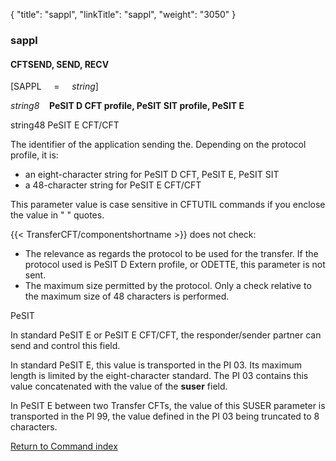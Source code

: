 {
    "title": "sappl",
    "linkTitle": "sappl",
    "weight": "3050"
}<span id="sappl"></span>

### sappl

#### CFTSEND, SEND, RECV

\[SAPPL     =    
*string*\]

*string8*
   **PeSIT
D CFT profile, PeSIT SIT profile, PeSIT E**

string48 PeSIT
E CFT/CFT

The identifier of the application sending the. Depending on the protocol
profile, it is:

-   an
    eight-character string for PeSIT D CFT, PeSIT E, PeSIT SIT
-   a 48-character
    string for PeSIT E CFT/CFT

This parameter value is case sensitive in CFTUTIL commands if you enclose the value in " " quotes.

{{< TransferCFT/componentshortname  >}} does not check:

-   The relevance as
    regards the protocol to be used for the transfer. If the protocol used
    is PeSIT D Extern profile, or ODETTE,
    this parameter is not sent.
-   The maximum size
    permitted by the protocol. Only a check relative to the maximum size of
    48 characters is performed.

PeSIT

In standard PeSIT E or PeSIT E CFT/CFT, the responder/sender
partner can send and control this field.

In standard PeSIT E, this value is transported in the PI 03. Its maximum
length is limited by the eight-character standard. The PI 03 contains
this value concatenated with the value of the **suser**
field.

In PeSIT E between two  <span class="mc-variable axway_variables.Component_Short_Name variable">Transfer CFT</span>s, the value of this SUSER parameter is  transported in the PI 99, the value defined in the PI 03 being truncated to 8 characters.

[Return to Command index](../../)

 

